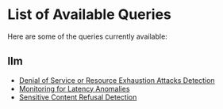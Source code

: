 # List of Available Queries

Here are some of the queries currently available:

## llm
- [Denial of Service or Resource Exhaustion Attacks Detection](llm/rules/docs/llm_dos_resource_exhaustion_detection.md)
- [Monitoring for Latency Anomalies](llm/rules/docs/llm_latency_anomalies_detection.md)
- [Sensitive Content Refusal Detection](llm/rules/docs/llm_sensitive_content_refusal_detection.md)
